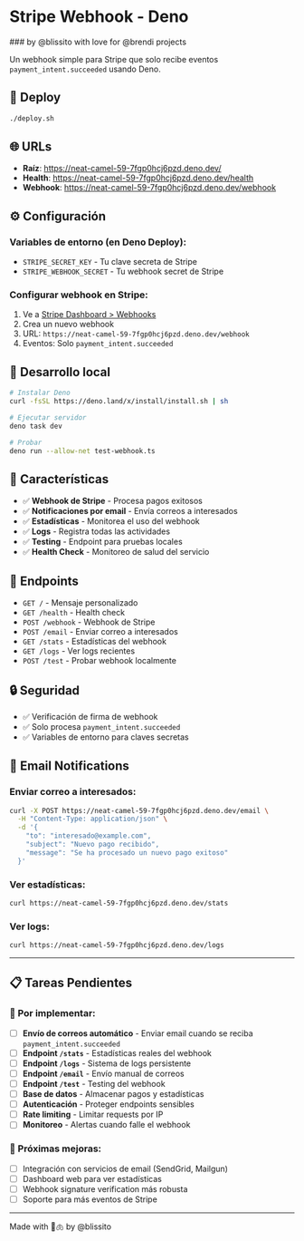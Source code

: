 # Stripe Webhook - Deno

### by @blissito with love for @brendi projects

Un webhook simple para Stripe que solo recibe eventos `payment_intent.succeeded` usando Deno.

## 🚀 Deploy

```bash
./deploy.sh
```

## 🌐 URLs

- **Raíz**: https://neat-camel-59-7fgp0hcj6pzd.deno.dev/
- **Health**: https://neat-camel-59-7fgp0hcj6pzd.deno.dev/health
- **Webhook**: https://neat-camel-59-7fgp0hcj6pzd.deno.dev/webhook

## ⚙️ Configuración

### Variables de entorno (en Deno Deploy):

- `STRIPE_SECRET_KEY` - Tu clave secreta de Stripe
- `STRIPE_WEBHOOK_SECRET` - Tu webhook secret de Stripe

### Configurar webhook en Stripe:

1. Ve a [Stripe Dashboard > Webhooks](https://dashboard.stripe.com/webhooks)
2. Crea un nuevo webhook
3. URL: `https://neat-camel-59-7fgp0hcj6pzd.deno.dev/webhook`
4. Eventos: Solo `payment_intent.succeeded`

## 🧪 Desarrollo local

```bash
# Instalar Deno
curl -fsSL https://deno.land/x/install/install.sh | sh

# Ejecutar servidor
deno task dev

# Probar
deno run --allow-net test-webhook.ts
```

## 🚀 Características

- ✅ **Webhook de Stripe** - Procesa pagos exitosos
- ✅ **Notificaciones por email** - Envía correos a interesados
- ✅ **Estadísticas** - Monitorea el uso del webhook
- ✅ **Logs** - Registra todas las actividades
- ✅ **Testing** - Endpoint para pruebas locales
- ✅ **Health Check** - Monitoreo de salud del servicio

## 📝 Endpoints

- `GET /` - Mensaje personalizado
- `GET /health` - Health check
- `POST /webhook` - Webhook de Stripe
- `POST /email` - Enviar correo a interesados
- `GET /stats` - Estadísticas del webhook
- `GET /logs` - Ver logs recientes
- `POST /test` - Probar webhook localmente

## 🔒 Seguridad

- ✅ Verificación de firma de webhook
- ✅ Solo procesa `payment_intent.succeeded`
- ✅ Variables de entorno para claves secretas

## 📧 Email Notifications

### Enviar correo a interesados:

```bash
curl -X POST https://neat-camel-59-7fgp0hcj6pzd.deno.dev/email \
  -H "Content-Type: application/json" \
  -d '{
    "to": "interesado@example.com",
    "subject": "Nuevo pago recibido",
    "message": "Se ha procesado un nuevo pago exitoso"
  }'
```

### Ver estadísticas:

```bash
curl https://neat-camel-59-7fgp0hcj6pzd.deno.dev/stats
```

### Ver logs:

```bash
curl https://neat-camel-59-7fgp0hcj6pzd.deno.dev/logs
```

---

## 📋 Tareas Pendientes

### 🔧 Por implementar:

- [ ] **Envío de correos automático** - Enviar email cuando se reciba `payment_intent.succeeded`
- [ ] **Endpoint `/stats`** - Estadísticas reales del webhook
- [ ] **Endpoint `/logs`** - Sistema de logs persistente
- [ ] **Endpoint `/email`** - Envío manual de correos
- [ ] **Endpoint `/test`** - Testing del webhook
- [ ] **Base de datos** - Almacenar pagos y estadísticas
- [ ] **Autenticación** - Proteger endpoints sensibles
- [ ] **Rate limiting** - Limitar requests por IP
- [ ] **Monitoreo** - Alertas cuando falle el webhook

### 🎯 Próximas mejoras:

- [ ] Integración con servicios de email (SendGrid, Mailgun)
- [ ] Dashboard web para ver estadísticas
- [ ] Webhook signature verification más robusta
- [ ] Soporte para más eventos de Stripe

---

Made with 🚬🫁 by @blissito
